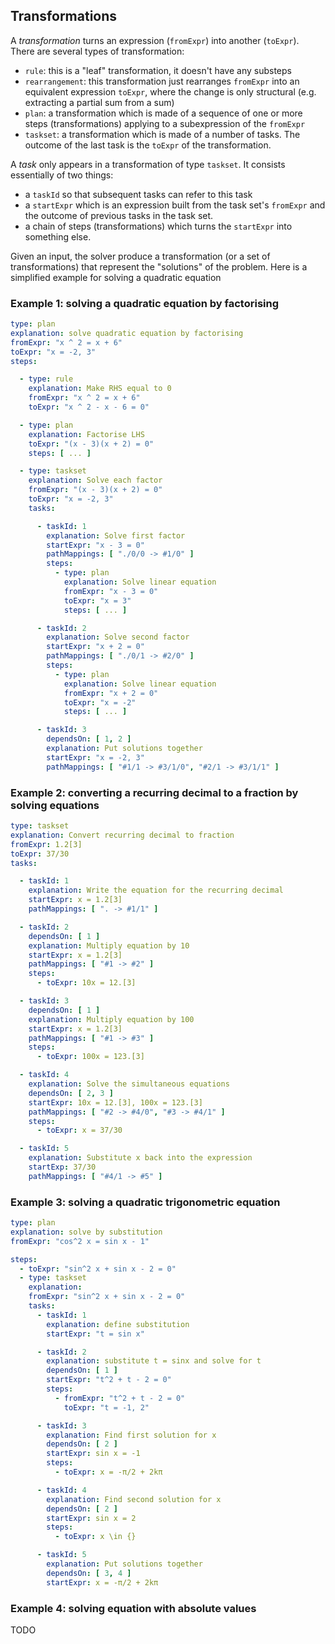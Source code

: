 ## Transformations

A *transformation* turns an expression (`fromExpr`) into another (`toExpr`). There are several types of transformation:

- `rule`: this is a "leaf" transformation, it doesn't have any substeps
- `rearrangement`: this transformation just rearranges `fromExpr` into an equivalent expression `toExpr`, where the
  change is only structural (e.g. extracting a partial sum from a sum)
- `plan`: a transformation which is made of a sequence of one or more steps (transformations) applying to a
  subexpression of the `fromExpr`
- `taskset`: a transformation which is made of a number of tasks. The outcome of the last task is the `toExpr` of the
  transformation.

A *task* only appears in a transformation of type `taskset`. It consists essentially of two things:

- a `taskId` so that subsequent tasks can refer to this task
- a `startExpr` which is an expression built from the task set's `fromExpr` and the outcome of previous tasks in the
  task set.
- a chain of steps (transformations) which turns the `startExpr` into something else.

Given an input, the solver produce a transformation (or a set of transformations) that represent the "solutions" of the
problem.
Here is a simplified example for solving a quadratic equation

### Example 1: solving a quadratic equation by factorising

```yaml
type: plan
explanation: solve quadratic equation by factorising
fromExpr: "x ^ 2 = x + 6"
toExpr: "x = -2, 3"
steps:

  - type: rule
    explanation: Make RHS equal to 0
    fromExpr: "x ^ 2 = x + 6"
    toExpr: "x ^ 2 - x - 6 = 0"

  - type: plan
    explanation: Factorise LHS
    toExpr: "(x - 3)(x + 2) = 0"
    steps: [ ... ]

  - type: taskset
    explanation: Solve each factor
    fromExpr: "(x - 3)(x + 2) = 0"
    toExpr: "x = -2, 3"
    tasks:

      - taskId: 1
        explanation: Solve first factor
        startExpr: "x - 3 = 0"
        pathMappings: [ "./0/0 -> #1/0" ]
        steps:
          - type: plan
            explanation: Solve linear equation
            fromExpr: "x - 3 = 0"
            toExpr: "x = 3"
            steps: [ ... ]

      - taskId: 2
        explanation: Solve second factor
        startExpr: "x + 2 = 0"
        pathMappings: [ "./0/1 -> #2/0" ]
        steps:
          - type: plan
            explanation: Solve linear equation
            fromExpr: "x + 2 = 0"
            toExpr: "x = -2"
            steps: [ ... ]

      - taskId: 3
        dependsOn: [ 1, 2 ]
        explanation: Put solutions together
        startExpr: "x = -2, 3"
        pathMappings: [ "#1/1 -> #3/1/0", "#2/1 -> #3/1/1" ]
```

### Example 2: converting a recurring decimal to a fraction by solving equations

```yaml
type: taskset
explanation: Convert recurring decimal to fraction
fromExpr: 1.2[3]
toExpr: 37/30
tasks:

  - taskId: 1
    explanation: Write the equation for the recurring decimal
    startExpr: x = 1.2[3]
    pathMappings: [ ". -> #1/1" ]

  - taskId: 2
    dependsOn: [ 1 ]
    explanation: Multiply equation by 10
    startExpr: x = 1.2[3]
    pathMappings: [ "#1 -> #2" ]
    steps:
      - toExpr: 10x = 12.[3]

  - taskId: 3
    dependsOn: [ 1 ]
    explanation: Multiply equation by 100
    startExpr: x = 1.2[3]
    pathMappings: [ "#1 -> #3" ]
    steps:
      - toExpr: 100x = 123.[3]

  - taskId: 4
    explanation: Solve the simultaneous equations
    dependsOn: [ 2, 3 ]
    startExpr: 10x = 12.[3], 100x = 123.[3]
    pathMappings: [ "#2 -> #4/0", "#3 -> #4/1" ]
    steps:
      - toExpr: x = 37/30

  - taskId: 5
    explanation: Substitute x back into the expression
    startExp: 37/30
    pathMappings: [ "#4/1 -> #5" ]
```

### Example 3: solving a quadratic trigonometric equation

```yaml
type: plan
explanation: solve by substitution
fromExpr: "cos^2 x = sin x - 1"

steps:
  - toExpr: "sin^2 x + sin x - 2 = 0"
  - type: taskset
    explanation:
    fromExpr: "sin^2 x + sin x - 2 = 0"
    tasks:
      - taskId: 1
        explanation: define substitution
        startExpr: "t = sin x"

      - taskId: 2
        explanation: substitute t = sinx and solve for t
        dependsOn: [ 1 ]
        startExpr: "t^2 + t - 2 = 0"
        steps:
          - fromExpr: "t^2 + t - 2 = 0"
            toExpr: "t = -1, 2"

      - taskId: 3
        explanation: Find first solution for x
        dependsOn: [ 2 ]
        startExpr: sin x = -1
        steps:
          - toExpr: x = -π/2 + 2kπ

      - taskId: 4
        explanation: Find second solution for x
        dependsOn: [ 2 ]
        startExpr: sin x = 2
        steps:
          - toExpr: x \in {}

      - taskId: 5
        explanation: Put solutions together
        dependsOn: [ 3, 4 ]
        startExpr: x = -π/2 + 2kπ
```

### Example 4: solving equation with absolute values

TODO
